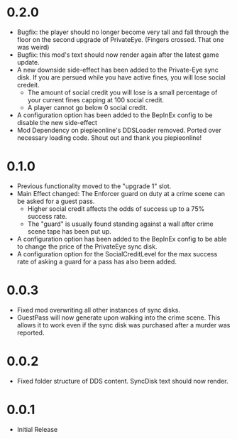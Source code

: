 # 0.2.0

* Bugfix: the player should no longer become very tall and fall through the floor on the second upgrade of PrivateEye. (Fingers crossed. That one was weird)
* Bugfix: this mod's text should now render again after the latest game update.
* A new downside side-effect has been added to the Private-Eye sync disk. If you are persued while you have active fines, you will lose social credeit.
  * The amount of social credit you will lose is a small percentage of your current fines capping at 100 social credit.
  * A player cannot go below 0 social credit. 
* A configuration option has been added to the BepInEx config to be disable the new side-effect
* Mod Dependency on piepieonline's DDSLoader removed. Ported over necessary loading code. Shout out and thank you piepieonline!

# 0.1.0

* Previous functionality moved to the "upgrade 1" slot.
* Main Effect changed: The Enforcer guard on duty at a crime scene can be asked for a guest pass. 
  * Higher social credit affects the odds of success up to a 75% success rate.
  * The "guard" is usually found standing against a wall after crime scene tape has been put up.
* A configuration option has been added to the BepInEx config to be able to change the price of the PrivateEye sync disk.
* A configuration option for the SocialCreditLevel for the max success rate of asking a guard for a pass has also been added.

# 0.0.3

* Fixed mod overwriting all other instances of sync disks.
* GuestPass will now generate upon walking into the crime scene. This allows it to work even if the sync disk was purchased after a murder was reported.

# 0.0.2

* Fixed folder structure of DDS content. SyncDisk text should now render.

# 0.0.1

* Initial Release
